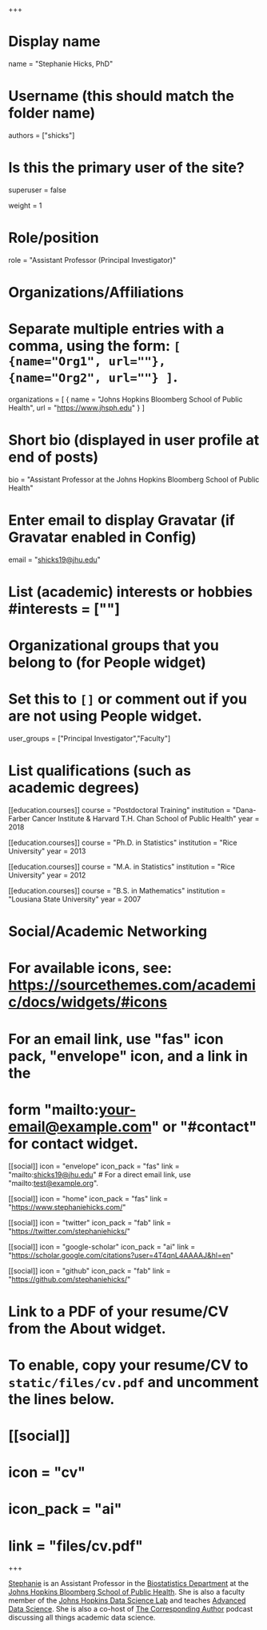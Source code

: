 +++
# Display name
name = "Stephanie Hicks, PhD"

# Username (this should match the folder name)
authors = ["shicks"]

# Is this the primary user of the site?
superuser = false

weight = 1

# Role/position
role = "Assistant Professor (Principal Investigator)"

# Organizations/Affiliations
#   Separate multiple entries with a comma, using the form: `[ {name="Org1", url=""}, {name="Org2", url=""} ]`.
organizations = [ { name = "Johns Hopkins Bloomberg School of Public Health", url = "https://www.jhsph.edu" } ]

# Short bio (displayed in user profile at end of posts)
bio = "Assistant Professor at the Johns Hopkins Bloomberg School of Public Health"

# Enter email to display Gravatar (if Gravatar enabled in Config)
email = "shicks19@jhu.edu"

# List (academic) interests or hobbies #interests = [""]

# Organizational groups that you belong to (for People widget)
#   Set this to `[]` or comment out if you are not using People widget.
user_groups = ["Principal Investigator","Faculty"]

# List qualifications (such as academic degrees)
[[education.courses]]
  course = "Postdoctoral Training"
  institution = "Dana-Farber Cancer Institute & Harvard T.H. Chan School of Public Health"
  year = 2018
  
[[education.courses]]
  course = "Ph.D. in Statistics"
  institution = "Rice University"
  year = 2013
  
[[education.courses]]
  course = "M.A. in Statistics"
  institution = "Rice University"
  year = 2012

[[education.courses]]
  course = "B.S. in Mathematics"
  institution = "Lousiana State University"
  year = 2007

# Social/Academic Networking
# For available icons, see: https://sourcethemes.com/academic/docs/widgets/#icons
#   For an email link, use "fas" icon pack, "envelope" icon, and a link in the
#   form "mailto:your-email@example.com" or "#contact" for contact widget.

[[social]]
  icon = "envelope"
  icon_pack = "fas"
  link = "mailto:shicks19@jhu.edu"  # For a direct email link, use "mailto:test@example.org".

[[social]]
  icon = "home"
  icon_pack = "fas"
  link = "https://www.stephaniehicks.com/"
  
[[social]]
  icon = "twitter"
  icon_pack = "fab"
  link = "https://twitter.com/stephaniehicks/"

[[social]]
  icon = "google-scholar"
  icon_pack = "ai"
  link = "https://scholar.google.com/citations?user=4T4qnL4AAAAJ&hl=en"

[[social]]
  icon = "github"
  icon_pack = "fab"
  link = "https://github.com/stephaniehicks/"

# Link to a PDF of your resume/CV from the About widget.
# To enable, copy your resume/CV to `static/files/cv.pdf` and uncomment the lines below.
# [[social]]
#   icon = "cv"
#   icon_pack = "ai"
#   link = "files/cv.pdf"

+++

[Stephanie](https://www.stephaniehicks.com/) is an Assistant Professor in the [Biostatistics Department](https://www.jhsph.edu/departments/biostatistics/index.html)
at the [Johns Hopkins Bloomberg School of Public Health](https://www.jhsph.edu). She is also a faculty member of the 
[Johns Hopkins Data Science Lab](https://jhudatascience.org) and 
teaches [Advanced Data Science](https://jhu-advdatasci.github.io/2018/).
She is also a co-host of [The Corresponding Author](https://twitter.com/CorrespondAuth) podcast discussing all things academic data science. 
